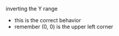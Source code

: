 
inverting the Y range

 * this is the correct behavior
 * remember (0, 0) is the upper left corner
